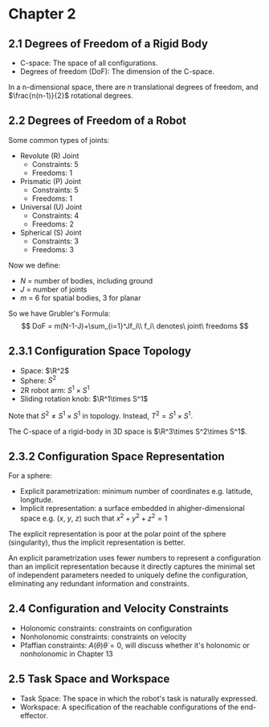 # Chapter 2
## 2.1 Degrees of Freedom of a Rigid Body
* C-space: The space of all configurations.
* Degrees of freedom (DoF): The dimension of the C-space.

In a n-dimensional space, there are $n$ translational degrees of freedom, and $\frac{n(n-1)}{2}$ rotational degrees.


## 2.2 Degrees of Freedom of a Robot
Some common types of joints:
* Revolute (R) Joint
    * Constraints: 5
    * Freedoms: 1
* Prismatic (P) Joint
    * Constraints: 5
    * Freedoms: 1
* Universal (U) Joint
    * Constraints: 4
    * Freedoms: 2
* Spherical (S) Joint
    * Constraints: 3
    * Freedoms: 3

Now we define:
* $N$ = number of bodies, including ground
* $J$ = number of joints
* $m$ = 6 for spatial bodies, 3 for planar

So we have Grubler's Formula:
$$
DoF = m(N-1-J)+\sum_{i=1}^Jf_i\\
f_i\ denotes\ joint\ freedoms
$$


## 2.3.1 Configuration Space Topology
* Space: $\R^2$
* Sphere: $S^2$
* 2R robot arm: $S^1\times S^1$
* Sliding rotation knob: $\R^1\times S^1$

Note that $S^2 \ne S^1\times S^1$ in topology. Instead, $T^2 = S^1\times S^1$.

The C-space of a rigid-body in 3D space is $\R^3\times S^2\times S^1$.


## 2.3.2 Configuration Space Representation
For a sphere:
* Explicit parametrization: minimum number of coordinates e.g. latitude, longitude.
* Implicit representation: a surface embedded in ahigher-dimensional space e.g. ($x$, $y$, $z$) such that $x^2+y^2+z^2=1$

The explicit representation is poor at the polar point of the sphere (singularity), thus the implicit representation is better.

An explicit parametrization uses fewer numbers to represent a configuration than an implicit representation because it directly captures the minimal set of independent parameters needed to uniquely define the configuration, eliminating any redundant information and constraints.


## 2.4 Configuration and Velocity Constraints
* Holonomic constraints: constraints on configuration
* Nonholonomic constraints: constraints on velocity
* Pfaffian constraints: $A(\theta)\dot{\theta} = 0$, will discuss whether it's holonomic or nonholonomic in Chapter 13


## 2.5 Task Space and Workspace
* Task Space: The space in which the robot's task is naturally expressed.
* Workspace: A specification of the reachable configurations of the end-effector.
